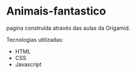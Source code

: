 # Animais-fantastico
pagina construída através das aulas da Origamid.


Tecnologias utilizadas:

- HTML
- CSS
- Javascript
